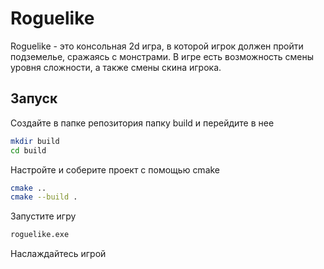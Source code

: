 # Roguelike

Roguelike - это консольная 2d игра, в которой игрок должен пройти подземелье, сражаясь с монстрами. В игре есть возможность смены уровня сложности, а также смены скина игрока.

## Запуск

Создайте в папке репозитория папку build и перейдите в нее
```sh 
mkdir build
cd build
```
Настройте и соберите проект с помощью cmake
```sh 
cmake ..
cmake --build .
```
Запустите игру
```sh 
roguelike.exe
```
Наслаждайтесь игрой
